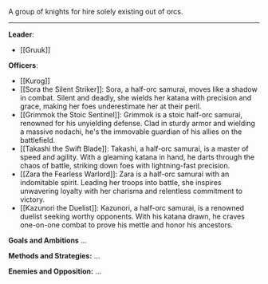 A group of knights for hire solely existing out of orcs. 

---

**Leader**:
- [[Gruuk]]

**Officers**:
- [[Kurog]]
- [[Sora the Silent Striker]]: Sora, a half-orc samurai, moves like a shadow in combat. Silent and deadly, she wields her katana with precision and grace, making her foes underestimate her at their peril.
- [[Grimmok the Stoic Sentinel]]: Grimmok is a stoic half-orc samurai, renowned for his unyielding defense. Clad in sturdy armor and wielding a massive nodachi, he's the immovable guardian of his allies on the battlefield.
- [[Takashi the Swift Blade]]: Takashi, a half-orc samurai, is a master of speed and agility. With a gleaming katana in hand, he darts through the chaos of battle, striking down foes with lightning-fast precision.
- [[Zara the Fearless Warlord]]: Zara is a half-orc samurai with an indomitable spirit. Leading her troops into battle, she inspires unwavering loyalty with her charisma and relentless commitment to victory.
- [[Kazunori the Duelist]]: Kazunori, a half-orc samurai, is a renowned duelist seeking worthy opponents. With his katana drawn, he craves one-on-one combat to prove his mettle and honor his ancestors.

**Goals and Ambitions**
...

**Methods and Strategies:** 
...

**Enemies and Opposition:** 
...